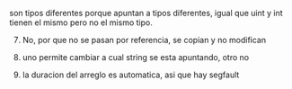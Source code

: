 son tipos diferentes porque apuntan a tipos diferentes, igual que uint y int tienen el mismo pero no el mismo tipo.

7) No, por que no se pasan por referencia, se copian y no modifican

8) uno permite cambiar a cual string se esta apuntando, otro no

11) la duracion del arreglo es automatica, asi que hay segfault     